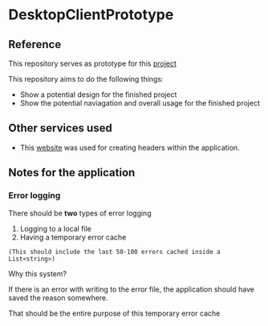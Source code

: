 # DesktopClientPrototype

## Reference
This repository serves as prototype for this [project](https://github.com/mLoDar/DataImportClient)

This repository aims to do the following things:
- Show a potential design for the finished project
- Show the potential naviagation and overall usage for the finished project

## Other services used
- This [website](https://patorjk.com/software/taag/#p=display&f=Tmplr) was used for creating headers within the application.

## Notes for the application

### Error logging
There should be **two** types of error logging
1. Logging to a local file
2. Having a temporary error cache
   
```(This should include the last 50-100 errors cached inside a List<string>)```

Why this system?

If there is an error with writing to the error file, the application should have saved the reason somewhere.

That should be the entire purpose of this temporary error cache
